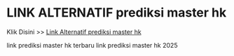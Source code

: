 # LINK ALTERNATIF prediksi master hk

Klik Disini >> <a href="https://linksto.pages.dev/">Link Alternatif prediksi master hk </a>

link prediksi master hk terbaru
link prediksi master hk 2025